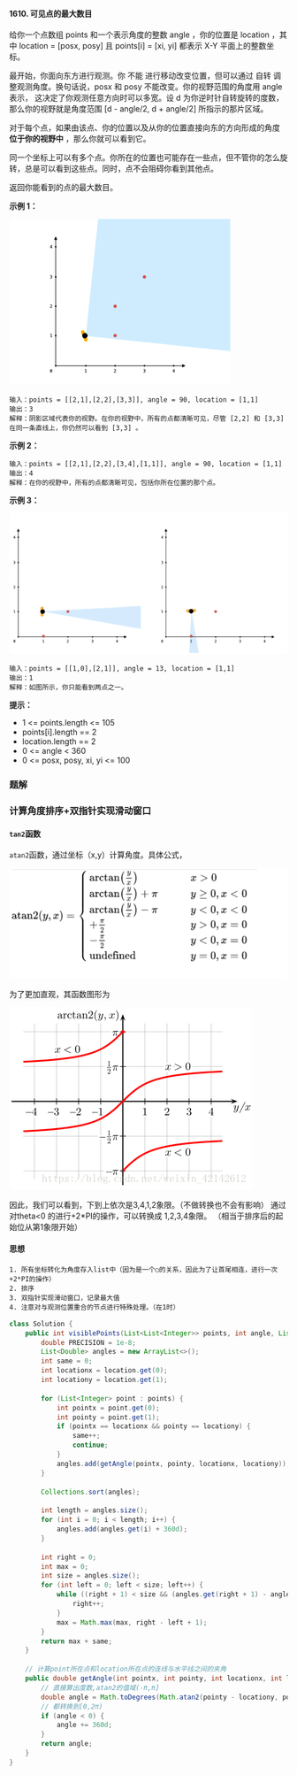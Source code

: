 #### 1610. 可见点的最大数目

给你一个点数组 points 和一个表示角度的整数 angle ，你的位置是 location ，其中 location = [posx, posy] 且 points[i] = [xi, yi] 都表示 X-Y 平面上的整数坐标。

最开始，你面向东方进行观测。你 不能 进行移动改变位置，但可以通过 自转 调整观测角度。换句话说，posx 和 posy 不能改变。你的视野范围的角度用 angle 表示， 这决定了你观测任意方向时可以多宽。设 d 为你逆时针自转旋转的度数，那么你的视野就是角度范围 [d - angle/2, d + angle/2] 所指示的那片区域。

对于每个点，如果由该点、你的位置以及从你的位置直接向东的方向形成的角度 **位于你的视野中** ，那么你就可以看到它。

同一个坐标上可以有多个点。你所在的位置也可能存在一些点，但不管你的怎么旋转，总是可以看到这些点。同时，点不会阻碍你看到其他点。

返回你能看到的点的最大数目。

**示例 1：**

![img](./images/可见点的最大数目/1.jpg)

```shell
输入：points = [[2,1],[2,2],[3,3]], angle = 90, location = [1,1]
输出：3
解释：阴影区域代表你的视野。在你的视野中，所有的点都清晰可见，尽管 [2,2] 和 [3,3]在同一条直线上，你仍然可以看到 [3,3] 。
```

**示例 2：**

```shell
输入：points = [[2,1],[2,2],[3,4],[1,1]], angle = 90, location = [1,1]
输出：4
解释：在你的视野中，所有的点都清晰可见，包括你所在位置的那个点。
```

**示例 3：**

![img](./images/可见点的最大数目/2.jpg)

```shell
输入：points = [[1,0],[2,1]], angle = 13, location = [1,1]
输出：1
解释：如图所示，你只能看到两点之一。
```

**提示：**

* 1 <= points.length <= 105
* points[i].length == 2
* location.length == 2
* 0 <= angle < 360
* 0 <= posx, posy, xi, yi <= 100

### 题解

### 计算角度排序+双指针实现滑动窗口

#### `tan2`函数

`atan2`函数，通过坐标（x,y）计算角度。具体公式，

![image.png](./images/可见点的最大数目/3.jpg)

为了更加直观，其函数图形为

![image.png](./images/可见点的最大数目/4.jpg)

因此，我们可以看到，下到上依次是3,4,1,2象限。（不做转换也不会有影响）
通过对theta<0 的进行+2*PI的操作，可以转换成 1,2,3,4象限。
（相当于排序后的起始位从第1象限开始）

#### 思想

```shell
1. 所有坐标转化为角度存入list中（因为是一个○的关系，因此为了让首尾相连，进行一次+2*PI的操作）
2. 排序
3. 双指针实现滑动窗口，记录最大值
4. 注意对与观测位置重合的节点进行特殊处理。（在1时）
```

```java
class Solution {
    public int visiblePoints(List<List<Integer>> points, int angle, List<Integer> location) {
        double PRECISION = 1e-8;
        List<Double> angles = new ArrayList<>();
        int same = 0;
        int locationx = location.get(0);
        int locationy = location.get(1);

        for (List<Integer> point : points) {
            int pointx = point.get(0);
            int pointy = point.get(1);
            if (pointx == locationx && pointy == locationy) {
                same++;
                continue;
            }
            angles.add(getAngle(pointx, pointy, locationx, locationy));
        }

        Collections.sort(angles);

        int length = angles.size();
        for (int i = 0; i < length; i++) {
            angles.add(angles.get(i) + 360d);
        }

        int right = 0;
        int max = 0;
        int size = angles.size();
        for (int left = 0; left < size; left++) {
            while ((right + 1) < size && (angles.get(right + 1) - angles.get(left) <= ((double) angle + PRECISION))) {
                right++;
            }
            max = Math.max(max, right - left + 1);
        }
        return max + same;
    }

    // 计算point所在点和location所在点的连线与水平线之间的夹角
    public double getAngle(int pointx, int pointy, int locationx, int locationy) {
        // 直接算出度数,atan2的值域(-π,π]
        double angle = Math.toDegrees(Math.atan2(pointy - locationy, pointx - locationx));
        // 都转换到[0,2π)
        if (angle < 0) {
            angle += 360d;
        }
        return angle;
    }
}
```

